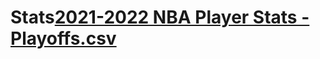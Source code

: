 # Stats[2021-2022 NBA Player Stats - Playoffs.csv](https://github.com/user-attachments/files/16822897/2021-2022.NBA.Player.Stats.-.Playoffs.csv)
